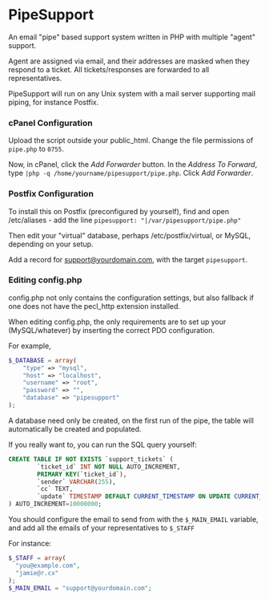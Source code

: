 PipeSupport
===========

An email "pipe" based support system written in PHP with multiple "agent" support.

Agent are assigned via email, and their addresses are masked when they respond to a ticket. All tickets/responses are forwarded to all representatives.

PipeSupport will run on any Unix system with a mail server supporting mail piping, for instance Postfix.

### cPanel Configuration

Upload the script outside your public_html. Change the file permissions of `pipe.php` to `0755`. 

Now, in cPanel, click the *Add Forwarder* button. In the *Address To Forward*, type `|php -q /home/yourname/pipesupport/pipe.php`. Click *Add Forwarder*.

### Postfix Configuration

To install this on Postfix (preconfigured by yourself), find and open /etc/aliases - add the line
`pipesupport: "|/var/pipesupport/pipe.php"`

Then edit your "virtual" database, perhaps /etc/postfix/virtual, or MySQL, depending on your setup.

Add a record for support@yourdomain.com, with the target `pipesupport`.


### Editing config.php

config.php not only contains the configuration settings, but also fallback if one does not have the pecl_http extension installed. 

When editing config.php, the only requirements are to set up your (MySQL/whatever) by inserting the correct PDO configuration.

For example, 
```php
$_DATABASE = array(
    "type" => "mysql",
    "host" => "localhost",
    "username" => "root",
    "password" => "",
    "database" => "pipesupport"
);
```
A database need only be created, on the first run of the pipe, the table will automatically be created and populated.

If you really want to, you can run the SQL query yourself:
```sql
CREATE TABLE IF NOT EXISTS `support_tickets` (
        `ticket_id` INT NOT NULL AUTO_INCREMENT,
        PRIMARY KEY(`ticket_id`),
        `sender` VARCHAR(255),
        `cc` TEXT,
        `update` TIMESTAMP DEFAULT CURRENT_TIMESTAMP ON UPDATE CURRENT_TIMESTAMP
) AUTO_INCREMENT=10000000;
```

You should configure the email to send from with the `$_MAIN_EMAIL` variable, and add all the emails of your representatives to `$_STAFF`

For instance:
```php
$_STAFF = array(
  "you@example.com",
  "jamie@r.cx"
);
$_MAIN_EMAIL = "support@yourdomain.com";
```

